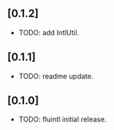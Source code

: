 ## [0.1.2]

* TODO: add IntlUtil.

## [0.1.1]

* TODO: readme update.

## [0.1.0]

* TODO: fluintl initial release.
